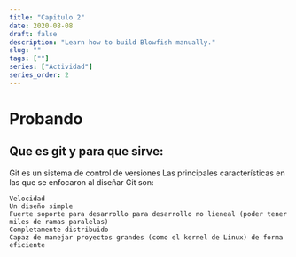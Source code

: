 ```yaml
---
title: "Capitulo 2"
date: 2020-08-08
draft: false
description: "Learn how to build Blowfish manually."
slug: ""
tags: [""]
series: ["Actividad"]
series_order: 2
---
```


# Probando
## Que es git y para que sirve:
Git es un sistema de control de versiones
Las principales características en las que se enfocaron al diseñar Git son:

    Velocidad
    Un diseño simple
    Fuerte soporte para desarrollo para desarrollo no lieneal (poder tener miles de ramas paralelas)
    Completamente distribuido
    Capaz de manejar proyectos grandes (como el kernel de Linux) de forma eficiente

